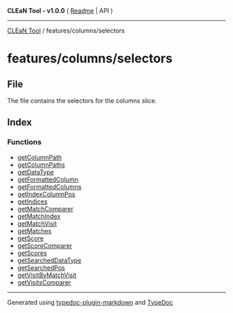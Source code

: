 **CLEaN Tool - v1.0.0** ( [Readme](../../../README.md) \| API )

***

[CLEaN Tool](../../../modules.md) / features/columns/selectors

# features/columns/selectors

## File

The file contains the selectors for the columns slice.

## Index

### Functions

- [getColumnPath](functions/getColumnPath.md)
- [getColumnPaths](functions/getColumnPaths.md)
- [getDataType](functions/getDataType.md)
- [getFormattedColumn](functions/getFormattedColumn.md)
- [getFormattedColumns](functions/getFormattedColumns.md)
- [getIndexColumnPos](functions/getIndexColumnPos.md)
- [getIndices](functions/getIndices.md)
- [getMatchComparer](functions/getMatchComparer.md)
- [getMatchIndex](functions/getMatchIndex.md)
- [getMatchVisit](functions/getMatchVisit.md)
- [getMatches](functions/getMatches.md)
- [getScore](functions/getScore.md)
- [getScoreComparer](functions/getScoreComparer.md)
- [getScores](functions/getScores.md)
- [getSearchedDataType](functions/getSearchedDataType.md)
- [getSearchedPos](functions/getSearchedPos.md)
- [getVisitByMatchVisit](functions/getVisitByMatchVisit.md)
- [getVisitsComparer](functions/getVisitsComparer.md)

***

Generated using [typedoc-plugin-markdown](https://www.npmjs.com/package/typedoc-plugin-markdown) and [TypeDoc](https://typedoc.org/)
